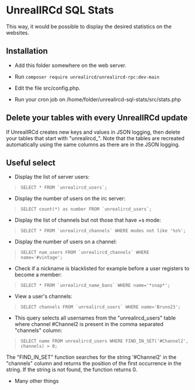 UnrealIRCd SQL Stats
==============

This way, it would be possible to display the desired statistics on the websites.


Installation
------------
- Add this folder somewhere on the web server.

- Run 
``composer require unrealircd/unrealircd-rpc:dev-main``
- Edit the file src/config.php.

- Run your cron job on /home/folder/unrealircd-sql-stats/src/stats.php


Delete your tables with every UnrealIRCd update
------------
If UnrealIRCd creates new keys and values in JSON logging, then delete your tables that start with "unrealircd_". Note that the tables are recreated automatically using the same columns as there are in the JSON logging.


Useful select
------------
* Display the list of server users: 
>``SELECT * FROM `unrealircd_users`; ``
* Display the number of users on the irc server: 
>``SELECT count(*) as number FROM `unrealircd_users`; ``
* Display the list of channels but not those that have +s mode: 
>``SELECT * FROM `unrealircd_channels` WHERE modes not like '%s%';  ``
* Display the number of users on a channel: 
>``SELECT num_users FROM `unrealircd_channels` WHERE name='#vintage'; ``
* Check if a nickname is blacklisted for example before a user registers to become a member: 
>``SELECT * FROM `unrealircd_name_bans` WHERE name='*snap*'; ``
* View a user's channels: 
>``SELECT channels FROM `unrealircd_users` WHERE name='Bruno23'; ``
* This query selects all usernames from the "unrealircd_users" table where channel #Channel2 is present in the comma separated "channels" column: 
>``SELECT name FROM unrealircd_users WHERE FIND_IN_SET('#Channel2', channels) > 0; ``

The "FIND_IN_SET" function searches for the string '#Channel2' in the "channels" column and returns the position of the first occurrence in the string. If the string is not found, the function returns 0.
* Many other things